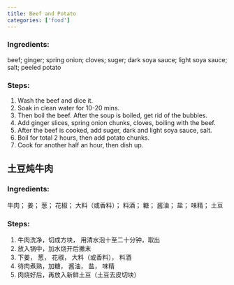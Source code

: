 ```yaml
---
title: Beef and Potato
categories: ['food']
---
```


### Ingredients:

beef; ginger; spring onion; cloves; suger; dark soya sauce; light soya sauce; salt; peeled potato
   
     
### Steps:

1. Wash the beef and dice it.  
2. Soak in clean water for 10-20 mins.
3. Then boil the beef. After the soup is boiled, get rid of the bubbles.
4. Add ginger slices, spring onion chunks, cloves, boiling with the beef.
5. After the beef is cooked, add suger, dark and light soya sauce, salt.
6. Boil for total 2 hours, then add potato chunks.
7. Cook for another half an hour, then dish up.

     
## 土豆炖牛肉

### Ingredients:

牛肉； 姜； 葱； 花椒； 大料（或香料）； 料酒； 糖； 酱油； 盐； 味精； 土豆
     
### Steps:

1. 牛肉洗净，切成方块， 用清水泡十至二十分钟，取出<br/>
2. 放入锅中，加水烧开后撇末<br/>
3. 下姜， 葱， 花椒， 大料（或香料）， 料酒<br/>
4. 待肉煮熟，加糖， 酱油， 盐， 味精<br/>
5. 肉烧好后，再放入新鲜土豆（土豆去皮切块）<br/>
